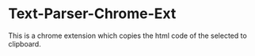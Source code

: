 # Text-Parser-Chrome-Ext
This is a chrome extension which copies the html code of the selected to clipboard.
